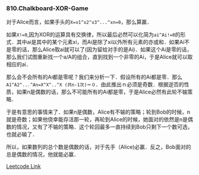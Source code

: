 ### 810.Chalkboard-XOR-Game

对于Alice而言，如果手头的```X=x1^x2^x3^...^xn=0```，那么算赢．

如果```X!=0```,因为XOR的运算具有交换律，所以最后必然可以化简为```ai^Ai!=0```的形式．其中ai是其中的某个元素xi，而Ai是除了xi以外所有元素的亦或和．如果Ai不是零的话，那么Alice取ai就可以了(因为留给对手的是Ai)．如果这个Ai是零的话，那么我们试图重新找一个a/A的组合，直到找到一个非零的Ai，于是Alice就可以取相应的ai．

那么会不会所有的Ai都是零呢？我们来分析一下．假设所有的Ai都是零．那么```A1^A2^...^An=X^X^..^X (共n-1次)＝０```．由此推出ｎ必须是奇数．根据逆否的性质，如果n是偶数的话，那么不可能所有的Ai都是零，于是Alice必然有此轮不输策略．

于是有意思的事情来了．如果n是偶数，Alice有不输的策略；轮到Bob的时候，n就是奇数；如果他侥幸能存活那一轮，再轮到Alice的时候，她面对的依然是n是偶数的情况，又有了不输的策略．这个轮回最多一直持续到Bob只剩下一个数可选，也就必输了．

所以，如果数列的总个数是偶数的话，对于先手（Alice)必赢．反之，Bob面对的总是偶数的情况，他就能必赢．


[Leetcode Link](https://leetcode.com/problems/chalkboard-xor-game)